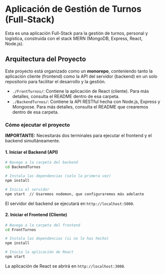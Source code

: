# Aplicación de Gestión de Turnos (Full-Stack)

Esta es una aplicación Full-Stack para la gestión de turnos, personal y logística, construida con el stack MERN (MongoDB, Express, React, Node.js).

## Arquitectura del Proyecto

Este proyecto está organizado como un **monorepo**, conteniendo tanto la aplicación cliente (frontend) como la API del servidor (backend) en un solo repositorio para facilitar el desarrollo y la gestión.

-   `./FrontTurnos/`: Contiene la aplicación de React (cliente). Para más detalles, consulta el README dentro de esa carpeta.
-   `./BackendTurnos/`: Contiene la API RESTful hecha con Node.js, Express y Mongoose. Para más detalles, consulta el README que crearemos dentro de esa carpeta.

### Cómo ejecutar el proyecto

**IMPORTANTE:** Necesitarás dos terminales para ejecutar el frontend y el backend simultáneamente.

#### 1. Iniciar el Backend (API)

```bash
# Navega a la carpeta del backend
cd BackendTurnos

# Instala las dependencias (solo la primera vez)
npm install

# Inicia el servidor
npm start  // Usaremos nodemon, que configuraremos más adelante
```

El servidor del backend se ejecutará en `http://localhost:5000`.

#### 2. Iniciar el Frontend (Cliente)

```bash
# Navega a la carpeta del frontend
cd FrontTurnos

# Instala las dependencias (si no lo has hecho)
npm install

# Inicia la aplicación de React
npm start
```

La aplicación de React se abrirá en `http://localhost:3000`.
